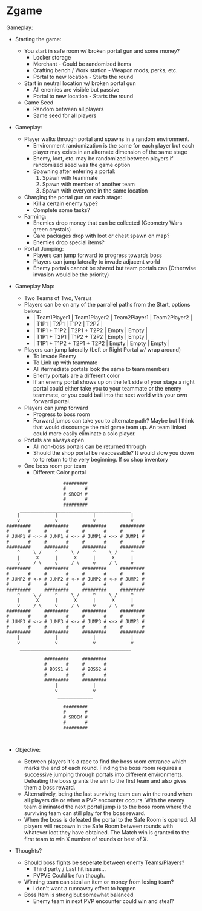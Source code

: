 # Zgame
Gameplay:

- Starting the game:
    + You start in safe room w/ broken portal gun and some money?
        * Locker storage
        * Merchant - Could be randomized items
        * Crafting bench / Work station - Weapon mods, perks, etc.
        * Portal to new location - Starts the round
    + Start in neutral location w/ broken portal gun
        * All enemies are visible but passive
        * Portal to new location - Starts the round
    + Game Seed
        * Random between all players
        * Same seed for all players

- Gameplay:
    + Player walks through portal and spawns in a random environment.
        * Environment randomization is the same for each player but each player may
        exists in an alternate dimension of the same stage
        * Enemy, loot, etc. may be randomized between players if randomized seed was
        the game option
        * Spawning after entering a portal:
            1. Spawn with teammate
            2. Spawn with member of another team
            3. Spawn with everyone in the same location
    + Charging the portal gun on each stage:
        * Kill a certain enemy type?
        * Complete some tasks? 
    + Farming:
        * Enemies drop money that can be collected (Geometry Wars green crystals)
        * Care packages drop with loot or chest spawn on map?
        * Enemies drop special items?
    + Portal Jumping:
        * Players can jump forward to progress towards boss
        * Players can jump laterally to invade adjacent world
        * Enemy portals cannot be shared but team portals can (Otherwise invasion would
        be the priority)



- Gameplay Map:
    + Two Teams of Two, Versus
    + Players can be on any of the parrallel paths from the Start, options below:
        * | Team1Player1 | Team1Player2 | Team2Player1 | Team2Player2 |
        * | T1P1 | T2P1 | T1P2 | T2P2 |
        * | T1P1 + T1P2 | T2P1 + T2P2 | Empty | Empty |
        * | T1P1 + T2P1 | T1P2 + T2P2 | Empty | Empty |
        * | T1P1 + T1P2 + T2P1 + T2P2 | Empty | Empty | Empty |
    + Players can jump laterally (Left or Right Portal w/ wrap around)
        * To Invade Enemy
        * To Link up with teammate
        * All itermediate portals look the same to team members
        * Enemy portals are a different color
        * If an enemy portal shows up on the left side of your stage a right
        portal could either take you to your teammate or the enemy teammate, or
        you could bail into the next world with your own forward portal.
    + Players can jump forward
        * Progress to boss room
        * Forward jumps can take you to alternate path? Maybe but I think that
        would discourage the mid game team up. An team linked could more easily
        eliminate a solo player.
    + Portals are always open
        * All non-boss portals can be returned through
        * Should the shop portal be reaccessible? It would slow you down to
        to return to the very beginning. If so shop inventory 
    + One boss room per team
        * Different Color portal
```
                     #########
                     #       #
                     # SROOM #
                     #       #
                     #########
     _________________________________________
    |             |             |             |
    v             v             v             v
#########     #########     #########     #########
#       #     #       #     #       #     #       #
# JUMP1 # <-> # JUMP1 # <-> # JUMP1 # <-> # JUMP1 #
#       #     #       #     #       #     #       #
#########     #########     #########     #########
    ^     \ /     ^     \ /     ^     \ /     ^
    |      X      |      X      |      X      |
    v     / \     v     / \     v     / \     v
#########     #########     #########     #########
#       #     #       #     #       #     #       #
# JUMP2 # <-> # JUMP2 # <-> # JUMP2 # <-> # JUMP2 #
#       #     #       #     #       #     #       #
#########     #########     #########     #########
    ^     \ /     ^     \ /     ^     \ /     ^
    |      X      |      X      |      X      |
    v     / \     v     / \     v     / \     v
#########     #########     #########     #########
#       #     #       #     #       #     #       #
# JUMP3 # <-> # JUMP3 # <-> # JUMP3 # <-> # JUMP3 #
#       #     #       #     #       #     #       #
#########     #########     #########     #########
    |             |             |             |
    v             v             v             v
     _________________________________________

              #########     #########
              #       #     #       #
              # BOSS1 #     # BOSS2 #
              #       #     #       #
              #########     #########
                  |             |    
                  v             v    
                   _____________

                     #########
                     #       #
                     # SROOM #
                     #       #
                     #########

                         
```


- Objective:
    + Between players it's a race to find the boss room entrance which marks 
    the end of each round. Finding the boss room requires a successive jumping
    through portals into different environments. Defeating the boss grants the
    win to the first team and also gives them a boss reward. 
    + Alternatively, being the last surviving team can win the round when all
    players die or when a PVP encounter occurs. With the enemy team eliminated
    the next portal jump is to the boss room where the surviving team can still
    play for the boss reward.
    + When the boss is defeated the portal to the Safe Room is opened. All
    players will respawn in the Safe Room between rounds with whatever loot
    they have obtained. The Match win is granted to the first team to win X
    number of rounds or best of X.
 
- Thoughts?
    + Should boss fights be seperate between enemy Teams/Players?
        * Third party / Last hit issues...
        * PVPVE Could be fun though.
    + Winning team can steal an item or money from losing team?
        * I don't want a runnaway effect to happen
    + Boss Item is strong but somewhat balanced
        * Enemy team in next PVP encounter could win and steal?




